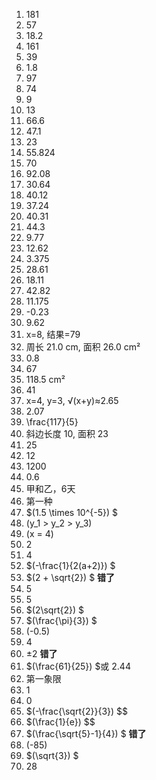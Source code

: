 1. 181  
2. 57  
3. 18.2  
4. 161  
5. 39  
6. 1.8  
7. 97  
8. 74  
9. 9  
10. 13  
11. 66.6  
12. 47.1  
13. 23  
14. 55.824  
15. 70  
16. 92.08  
17. 30.64  
18. 40.12  
19. 37.24  
20. 40.31  
21. 44.3  
22. 9.77  
23. 12.62  
24. 3.375  
25. 28.61  
26. 18.11  
27. 42.82  
28. 11.175  
29. -0.23  
30. 9.62  
31. x=8, 结果=79  
32. 周长 21.0 cm, 面积 26.0 cm²  
33. 0.8  
34. 67  
35. 118.5 cm²  
36. 41  
37. x=4, y=3, √(x+y)≈2.65  
38. 2.07  
39. \frac{117}{5}  
40. 斜边长度 10, 面积 23
41. 25  
42. 12  
43. 1200  
44. 0.6  
45. 甲和乙，6天  
46. 第一种  
47. $\(1.5 \times 10^{-5}\)  $
48. \(y_1 > y_2 > y_3\)  
49. \(x = 4\)  
50. 2  
51. 4  
52. $\(-\frac{1}{2(a+2)}\)  $
53. $\(2 + \sqrt{2}\)  $   **错了**
54. 5  
55. 5  
56. $\(2\sqrt{2}\)  $
57. $\(\frac{\pi}{3}\)  $ 
58. \(-0.5\)  
59. 4  
60. $\pm 2$   **错了**
61. $\(\frac{61}{25}\) $或 2.44  
62. 第一象限  
63. 1  
64. 0  
65. $\(-\frac{\sqrt{2}}{3}\)  $$
66. $\(\frac{1}{e}\)  $$
67. $\(\frac{\sqrt{5}-1}{4}\)  $   **错了**
68. \(-85\)  
69. $\(\sqrt{3}\)  $
70. 28